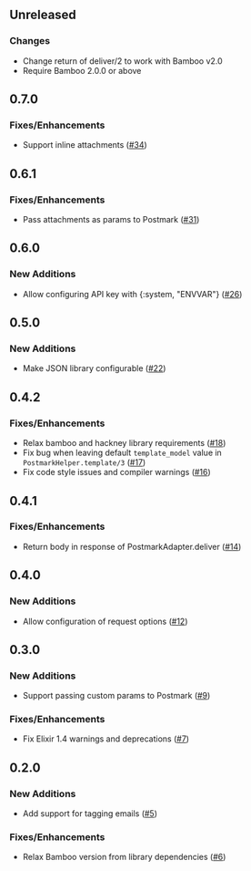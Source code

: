 ## Unreleased

### Changes
* Change return of deliver/2 to work with Bamboo v2.0
* Require Bamboo 2.0.0 or above

## 0.7.0

### Fixes/Enhancements

* Support inline attachments ([#34])

[#34]: https://github.com/pablo-co/bamboo_postmark/pull/34

## 0.6.1

### Fixes/Enhancements

* Pass attachments as params to Postmark ([#31])

[#31]: https://github.com/pablo-co/bamboo_postmark/pull/31

## 0.6.0

### New Additions

* Allow configuring API key with {:system, "ENVVAR"} ([#26])

[#26]: https://github.com/pablo-co/bamboo_postmark/pull/26

## 0.5.0

### New Additions

* Make JSON library configurable ([#22])

[#22]: https://github.com/pablo-co/bamboo_postmark/pull/22

## 0.4.2

### Fixes/Enhancements

* Relax bamboo and hackney library requirements ([#18])
* Fix bug when leaving default `template_model` value in `PostmarkHelper.template/3` ([#17])
* Fix code style issues and compiler warnings ([#16])

[#16]: https://github.com/pablo-co/bamboo_postmark/pull/16
[#17]: https://github.com/pablo-co/bamboo_postmark/pull/17
[#18]: https://github.com/pablo-co/bamboo_postmark/pull/18

## 0.4.1

### Fixes/Enhancements

* Return body in response of PostmarkAdapter.deliver ([#14])

[#14]: https://github.com/pablo-co/bamboo_postmark/pull/14

## 0.4.0

### New Additions

* Allow configuration of request options ([#12])

[#12]: https://github.com/pablo-co/bamboo_postmark/pull/12

## 0.3.0

### New Additions

* Support passing custom params to Postmark ([#9])

### Fixes/Enhancements

* Fix Elixir 1.4 warnings and deprecations ([#7])

[#9]: https://github.com/pablo-co/bamboo_postmark/pull/9
[#7]: https://github.com/pablo-co/bamboo_postmark/pull/7

## 0.2.0

### New Additions

* Add support for tagging emails ([#5])

### Fixes/Enhancements

* Relax Bamboo version from library dependencies ([#6])

[#5]: https://github.com/pablo-co/bamboo_postmark/pull/5
[#6]: https://github.com/pablo-co/bamboo_postmark/pull/6

